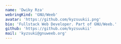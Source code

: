 ```yaml
---
name: 'Dwiky Rza'
webringKind: 'GNU/Weeb'
avatar: 'https://github.com/kyzsuukii.png'
bio: 'Fullstack Web Developer. Part of GNU/Weeb.'
github: 'https://github.com/kyzsuukii'
mail: 'kyzsuki@gnuweeb.org'
---
```

